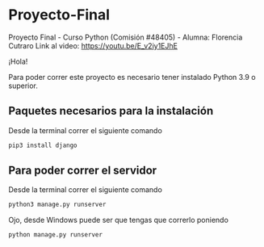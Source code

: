 # Proyecto-Final
Proyecto Final - Curso Python (Comisión #48405) - Alumna: Florencia Cutraro
Link al video: https://youtu.be/E_v2iy1EJhE

¡Hola!

Para poder correr este proyecto es necesario tener instalado Python 3.9 o superior. 

## Paquetes necesarios para la instalación
Desde la terminal correr el siguiente comando
```bash
pip3 install django
```

## Para poder correr el servidor 

Desde la terminal correr el siguiente comando

```bash
python3 manage.py runserver
```

Ojo, desde Windows puede ser que tengas que correrlo poniendo 
```bash
python manage.py runserver
```
